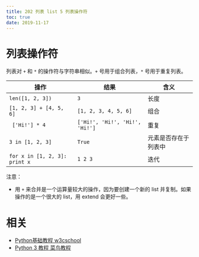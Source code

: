 ```yaml
---
title: 202 列表 list 5 列表操作符
toc: true
date: 2019-11-17
---
```


# 列表操作符


列表对 `+` 和 `*` 的操作符与字符串相似。`+` 号用于组合列表，`*` 号用于重复列表。


| 操作              | 结果                            | 含义                 |
| ---------------------------- | ---------------------------- | -------------------- |
| `len([1, 2, 3])`               | `3`                            | 长度                 |
| `[1, 2, 3] + [4, 5, 6]`        | `[1, 2, 3, 4, 5, 6]`           | 组合                 |
|` ['Hi!'] * 4`                  | `['Hi!', 'Hi!', 'Hi!', 'Hi!']` | 重复                 |
| `3 in [1, 2, 3]`              | `True`                         | 元素是否存在于列表中 |
| `for x in [1, 2, 3]: print x`  | `1 2 3`                        | 迭代                 |


注意：

- 用 `+` 来合并是一个运算量较大的操作，因为要创建一个新的 list 并复制。如果操作的是一个很大的 list，用 extend 会更好一些。



# 相关

- [Python基础教程 w3cschool](https://www.w3cschool.cn/Python/)
- [Python 3 教程 菜鸟教程](http://www.runoob.com/Python3/Python3-tutorial.html)

